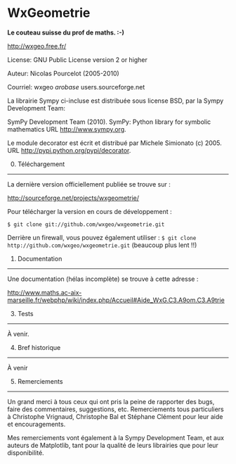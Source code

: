 WxGeometrie
===========

**Le couteau suisse du prof de maths. :-)**

<http://wxgeo.free.fr/>

License: GNU Public License version 2 or higher

Auteur: Nicolas Pourcelot (2005-2010)

Courriel: wxgeo _arobase_ users.sourceforge.net


La librairie Sympy ci-incluse est distribuée sous license BSD,
par la Sympy Development Team:

SymPy Development Team (2010). SymPy: Python library for symbolic mathematics
URL <http://www.sympy.org>.


Le module decorator est écrit et distribué par Michele Simionato (c) 2005.
URL <http://pypi.python.org/pypi/decorator>.



0. Téléchargement
-----------------

La dernière version officiellement publiée se trouve sur :

<http://sourceforge.net/projects/wxgeometrie/>


Pour télécharger la version en cours de développement :

`$ git clone git://github.com/wxgeo/wxgeometrie.git`

Derrière un firewall, vous pouvez également utiliser :
`$ git clone http://github.com/wxgeo/wxgeometrie.git`
(beaucoup plus lent !!)




1. Documentation
----------------

Une documentation (hélas incomplète) se trouve à cette adresse :

<http://www.maths.ac-aix-marseille.fr/webphp/wiki/index.php/Accueil#Aide_WxG.C3.A9om.C3.A9trie>



3. Tests
--------

À venir.



4. Bref historique
------------------

À venir



5. Remerciements
----------------

Un grand merci à tous ceux qui ont pris la peine de rapporter des bugs, faire des
commentaires, suggestions, etc.
Remerciements tous particuliers à Christophe Vrignaud, Christophe Bal et Stéphane
Clément pour leur aide et encouragements.

Mes remerciements vont également à la Sympy Development Team,
et aux auteurs de Matplotlib, tant pour la qualité de leurs librairies que pour
leur disponibilité.
